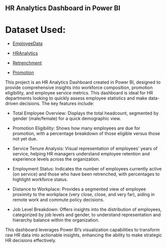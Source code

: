## HR Analytics Dashboard in Power BI

# Dataset Used:
- <a href="https://github.com/Shanvisatti/HR-Analytics-Dashboard-in-Power-BI/blob/main/Clustered%20HR%20Data/HR%20employee%20data.csv">EmployeeData</a>

- <a href="https://github.com/Shanvisatti/HR-Analytics-Dashboard-in-Power-BI/blob/main/Clustered%20HR%20Data/HR%20Analytics%20Data.csv">HRAnalytics</a>

- <a href="https://github.com/Shanvisatti/HR-Analytics-Dashboard-in-Power-BI/blob/main/Clustered%20HR%20Data/data.csv%20Retrenchment.csv">Retrenchment</a>

- <a href="https://github.com/Shanvisatti/HR-Analytics-Dashboard-in-Power-BI/blob/main/Clustered%20HR%20Data/data.csv%20promomtion.csv">Promotion</a>

This project is an HR Analytics Dashboard created in Power BI, designed to provide comprehensive insights into workforce composition, promotion eligibility, and employee service metrics. This dashboard is ideal for HR departments looking to quickly assess employee statistics and make data-driven decisions. The key features include:

- Total Employee Overview: Displays the total headcount, segmented by gender (male/female) for a quick demographic view.

- Promotion Eligibility: Shows how many employees are due for promotion, with a percentage breakdown of those eligible versus those not yet due.

- Service Tenure Analysis: Visual representation of employees’ years of service, helping HR managers understand employee retention and experience levels across the organization.

- Employment Status: Indicates the number of employees currently active (on service) and those who have been retrenched, with percentages to highlight workforce status.

- Distance to Workplace: Provides a segmented view of employee proximity to the workplace (very close, close, and very far), aiding in remote work and commute policy decisions.

- Job Level Breakdown: Offers insights into the distribution of employees, categorized by job levels and gender, to understand representation and hierarchy balance within the 
  organization.

This dashboard leverages Power BI’s visualization capabilities to transform raw HR data into actionable insights, enhancing the ability to make strategic HR decisions effectively.
